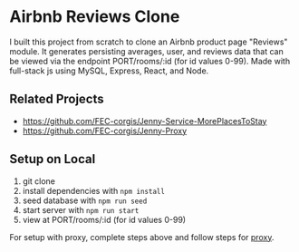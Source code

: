 # Airbnb Reviews Clone

I built this project from scratch to clone an Airbnb product page "Reviews" module. It generates persisting averages, user, and reviews data that can be viewed via the endpoint PORT/rooms/:id (for id values 0-99). Made with full-stack js using MySQL, Express, React, and Node.

## Related Projects

  - https://github.com/FEC-corgis/Jenny-Service-MorePlacesToStay
  - https://github.com/FEC-corgis/Jenny-Proxy

## Setup on Local

1. git clone
1. install dependencies with `npm install`
1. seed database with `npm run seed`
1. start server with `npm run start`
1. view at PORT/rooms/:id (for id values 0-99)

For setup with proxy, complete steps above and follow steps for [proxy](https://github.com/FEC-corgis/Jenny-Proxy).
